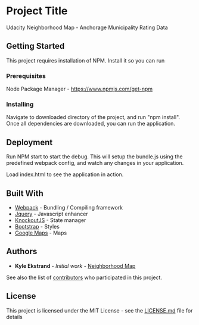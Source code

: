 # Project Title

Udacity Neighborhood Map - Anchorage Municipality Rating Data

## Getting Started

This project requires installation of NPM. Install it so you can run

### Prerequisites

Node Package Manager - https://www.npmjs.com/get-npm

### Installing

Navigate to downloaded directory of the project, and run "npm install". Once all dependencies are downloaded, you can run the application.

## Deployment

Run NPM start to start the debug. This will setup the bundle.js using the predefined webpack config, and watch any changes in your application.

Load index.html to see the application in action.

## Built With

* [Webpack](https://webpack.js.org/) - Bundling / Compiling framework
* [Jquery](https://api.jquery.com/) - Javascript enhancer
* [KnockoutJS](http://knockoutjs.com/) - State manager
* [Bootstrap](https://getbootstrap.com/docs/4.1/getting-started/introduction/) - Styles
* [Google Maps](https://developers.google.com/maps/documentation/javascript/tutorial) - Maps

## Authors

* **Kyle Ekstrand** - *Initial work* - [Neighborhood Map](https://github.com/KSEkstrand/neighbordhood-map)

See also the list of [contributors](https://github.com/your/project/contributors) who participated in this project.

## License

This project is licensed under the MIT License - see the [LICENSE.md](LICENSE.md) file for details
